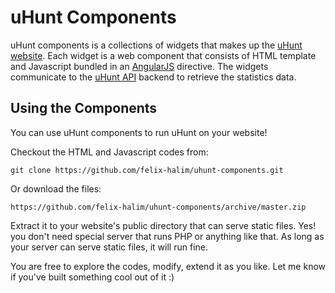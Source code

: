uHunt Components
================

uHunt components is a collections of widgets that makes up the [uHunt website](http://uhunt.felix-halim.net/id/339).
Each widget is a web component that consists of HTML template and Javascript bundled in an [AngularJS](http://angularjs.org/) directive.
The widgets communicate to the [uHunt API](http://uhunt.felix-halim.net/api) backend to retrieve the statistics data.


Using the Components
--------------------
You can use uHunt components to run uHunt on your website!

Checkout the HTML and Javascript codes from:

    git clone https://github.com/felix-halim/uhunt-components.git

Or download the files:

    https://github.com/felix-halim/uhunt-components/archive/master.zip

Extract it to your website's public directory that can serve static files.
Yes! you don't need special server that runs PHP or anything like that.
As long as your server can serve static files, it will run fine.

You are free to explore the codes, modify, extend it as you like.
Let me know if you've built something cool out of it :)
